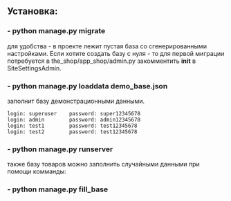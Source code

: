## Установка:
### - python manage.py migrate
для удобства - в проекте лежит пустая база со сгенерированными настройками. Если хотите создать базу с нуля - то для первой миграции потребуется в the_shop/app_shop/admin.py закомментить __init__ в SiteSettingsAdmin.

### - python manage.py loaddata demo_base.json
заполнит базу демонстрационными данными.

	login: superuser 	password: super12345678
	login: admin 		password: admin12345678
	login: test1		password: test12345678
	login: test2		password: test12345678


###  - python manage.py runserver


также базу товаров можно заполнить случайными данными при помощи комманды:

###  - python manage.py fill_base
